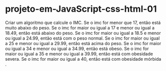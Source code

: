 # projeto-em-JavaScript-css-html-01
 Criar um algoritmo que calcule o IMC. Se o imc for menor que 17, então está muito abaixo do peso. Se o imc for maior ou igual a 17 e menor ou igual a 18.49, então está abaixo do peso. Se o imc for maior ou igual a 18.5 e menor ou igual a 24.99, então está com o peso normal. Se o imc for maior ou igual a 25 e menor ou igual a 29.99, então está acima do peso. Se o imc for maior ou igual a 34 e menor ou igual a 34.99, então está obeso. Se o imc for maior ou igual a 35 e menor ou igual a 39.99, então está com obesidade severa. Se o imc for maior ou igual a 40, então está com obesidade mórbida .
